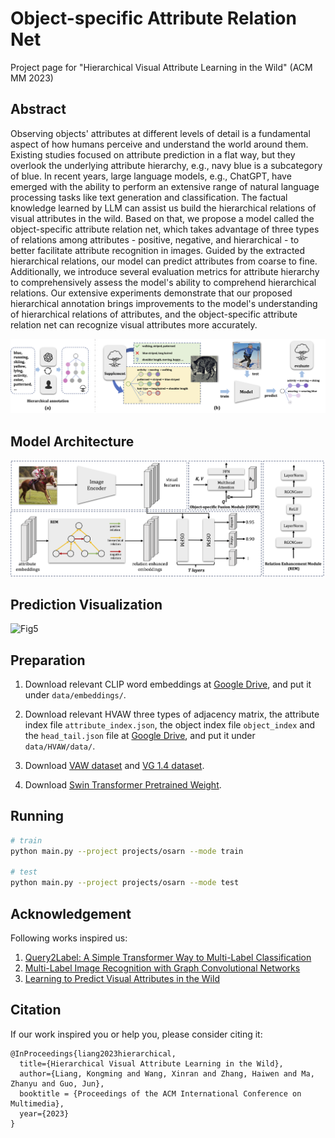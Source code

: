 # Object-specific Attribute Relation Net
Project page for "Hierarchical Visual Attribute Learning in the Wild" (ACM MM 2023)


## Abstract 

Observing objects' attributes at different levels of detail is a fundamental aspect of how humans perceive and understand the world around them. Existing studies focused on attribute prediction in a flat way, but they overlook the underlying attribute hierarchy, e.g., navy blue is a subcategory of blue. In recent years, large language models, e.g., ChatGPT, have emerged with the ability to perform an extensive range of natural language processing tasks like text generation and classification. The factual knowledge learned by LLM can assist us build the hierarchical relations of visual attributes in the wild. Based on that, we propose a model called the object-specific attribute relation net, which takes advantage of three types of relations among attributes - positive, negative, and hierarchical - to better facilitate attribute recognition in images. Guided by the extracted hierarchical relations, our model can predict attributes from coarse to fine. Additionally, we introduce several evaluation metrics for attribute hierarchy to comprehensively assess the model's ability to comprehend hierarchical relations. Our extensive experiments demonstrate that our proposed hierarchical annotation brings improvements to the model's understanding of hierarchical relations of attributes, and the object-specific attribute relation net can recognize visual attributes more accurately.

![Fig1](osarn_fig1.png)

## Model Architecture
![Fig3](osarn_fig3.png)

## Prediction Visualization
![Fig5](osarn_fig5.png)

## Preparation
1. Download relevant CLIP word embeddings at [Google Drive](https://drive.google.com/drive/folders/16m7M38DrFg3g6TadBIlJcBZFe-c7x-J3?usp=sharing), and put it under `data/embeddings/`.

2. Download relevant HVAW three types of adjacency matrix, the attribute index file `attribute_index.json`, the object index file `object_index` and the `head_tail.json` file at [Google Drive](https://drive.google.com/drive/folders/16m7M38DrFg3g6TadBIlJcBZFe-c7x-J3?usp=sharing), and put it under `data/HVAW/data/`.

3. Download [VAW dataset](https://github.com/adobe-research/vaw_dataset) and [VG 1.4 dataset](https://visualgenome.org/).

4. Download [Swin Transformer Pretrained Weight](https://github.com/microsoft/Swin-Transformer).

## Running

```bash
# train
python main.py --project projects/osarn --mode train

# test
python main.py --project projects/osarn --mode test
```


## Acknowledgement
Following works inspired us:
1. [Query2Label: A Simple Transformer Way to Multi-Label Classification](https://arxiv.org/abs/2107.10834)
2. [Multi-Label Image Recognition with Graph Convolutional Networks](https://arxiv.org/abs/1904.03582)
3. [Learning to Predict Visual Attributes in the Wild](https://openaccess.thecvf.com/content/CVPR2021/html/Pham_Learning_To_Predict_Visual_Attributes_in_the_Wild_CVPR_2021_paper.html)


## Citation
If our work inspired you or help you, please consider citing it:
```
@InProceedings{liang2023hierarchical,
  title={Hierarchical Visual Attribute Learning in the Wild},
  author={Liang, Kongming and Wang, Xinran and Zhang, Haiwen and Ma, Zhanyu and Guo, Jun},
  booktitle = {Proceedings of the ACM International Conference on Multimedia},
  year={2023}
}
```